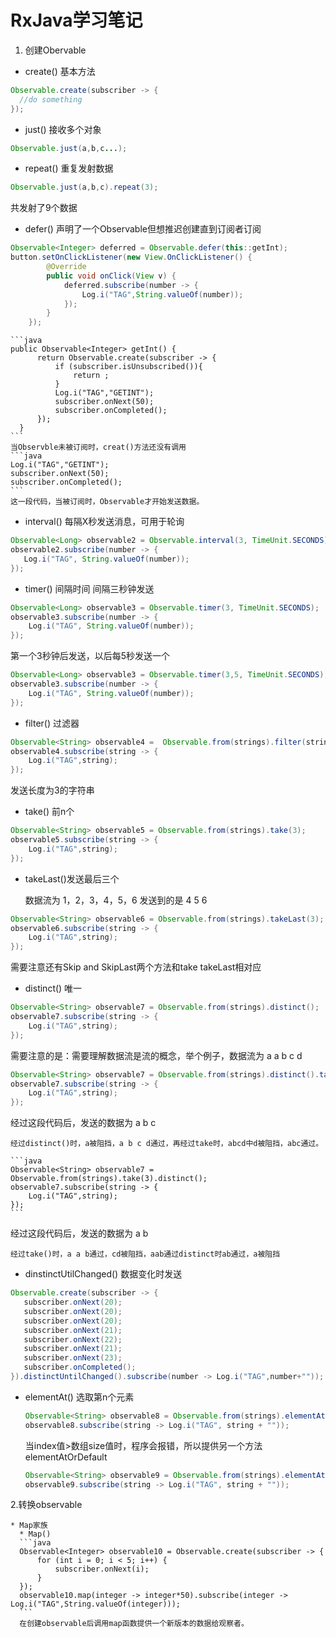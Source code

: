 # RxJava学习笔记

1. 创建Obervable
  * create() 基本方法
  ```java
  Observable.create(subscriber -> {
    //do something
  });
  ```

  * just() 接收多个对象
  ```java
  Observable.just(a,b,c...);
  ```

  * repeat() 重复发射数据
  ```java
  Observable.just(a,b,c).repeat(3);
  ```
  共发射了9个数据

  * defer() 声明了一个Observable但想推迟创建直到订阅者订阅
  ```java
  Observable<Integer> deferred = Observable.defer(this::getInt);
  button.setOnClickListener(new View.OnClickListener() {
          @Override
          public void onClick(View v) {
              deferred.subscribe(number -> {
                  Log.i("TAG",String.valueOf(number));
              });
          }
      });
  ```

    ```java
    public Observable<Integer> getInt() {
          return Observable.create(subscriber -> {
              if (subscriber.isUnsubscribed()){
                  return ;
              }
              Log.i("TAG","GETINT");
              subscriber.onNext(50);
              subscriber.onCompleted();
          });
      }
    ```
    当Observble未被订阅时，creat()方法还没有调用
    ```java
    Log.i("TAG","GETINT");
    subscriber.onNext(50);
    subscriber.onCompleted();
    ```
    这一段代码，当被订阅时，Observable才开始发送数据。

  * interval() 每隔X秒发送消息，可用于轮询
  ```java
  Observable<Long> observable2 = Observable.interval(3, TimeUnit.SECONDS);
  observable2.subscribe(number -> {
     Log.i("TAG", String.valueOf(number));
  });
  ```

  * timer() 间隔时间
  间隔三秒钟发送
  ```java
  Observable<Long> observable3 = Observable.timer(3, TimeUnit.SECONDS);
  observable3.subscribe(number -> {
      Log.i("TAG", String.valueOf(number));
  });
  ```
  第一个3秒钟后发送，以后每5秒发送一个
  ```java
  Observable<Long> observable3 = Observable.timer(3,5, TimeUnit.SECONDS);
  observable3.subscribe(number -> {
      Log.i("TAG", String.valueOf(number));
  });
```
  * filter() 过滤器
  ```java
  Observable<String> observable4 =  Observable.from(strings).filter(string -> string.length()==3);
  observable4.subscribe(string -> {
      Log.i("TAG",string);
  });
  ```
  发送长度为3的字符串
  * take() 前n个
  ```java
  Observable<String> observable5 = Observable.from(strings).take(3);
  observable5.subscribe(string -> {
      Log.i("TAG",string);
  });
  ```

  * takeLast()发送最后三个

    数据流为 1，2，3，4，5，6
    发送到的是 4 5 6
  ```java
  Observable<String> observable6 = Observable.from(strings).takeLast(3);
  observable6.subscribe(string -> {
      Log.i("TAG",string);
  });
  ```
  需要注意还有Skip and SkipLast两个方法和take takeLast相对应

  * distinct() 唯一
  ```java
  Observable<String> observable7 = Observable.from(strings).distinct();
  observable7.subscribe(string -> {
      Log.i("TAG",string);
  });
  ```
  需要注意的是：需要理解数据流是流的概念，举个例子，数据流为 a a b c d
  ```java
  Observable<String> observable7 = Observable.from(strings).distinct().take(3);
  observable7.subscribe(string -> {
      Log.i("TAG",string);
  });
  ```
  经过这段代码后，发送的数据为 a b c

    经过distinct()时，a被阻挡，a b c d通过，再经过take时，abcd中d被阻挡，abc通过。

    ```java
    Observable<String> observable7 = Observable.from(strings).take(3).distinct();
    observable7.subscribe(string -> {
        Log.i("TAG",string);
    });
    ```
  经过这段代码后，发送的数据为 a b

    经过take()时，a a b通过，cd被阻挡，aab通过distinct时ab通过，a被阻挡

  * dinstinctUtilChanged() 数据变化时发送
  ```java
  Observable.create(subscriber -> {
     subscriber.onNext(20);
     subscriber.onNext(20);
     subscriber.onNext(20);
     subscriber.onNext(21);
     subscriber.onNext(22);
     subscriber.onNext(21);
     subscriber.onNext(23);
     subscriber.onCompleted();
 }).distinctUntilChanged().subscribe(number -> Log.i("TAG",number+""));
  ```

  * elementAt() 选取第n个元素
    ```java
    Observable<String> observable8 = Observable.from(strings).elementAt(2);
    observable8.subscribe(string -> Log.i("TAG", string + ""));
    ```
    当index值>数组size值时，程序会报错，所以提供另一个方法  elementAtOrDefault
    ```java
    Observable<String> observable9 = Observable.from(strings).elementAtOrDefault(100,"test");
    observable9.subscribe(string -> Log.i("TAG", string + ""));
    ```

  2.转换observable

    * Map家族
      * Map()
      ```java
      Observable<Integer> observable10 = Observable.create(subscriber -> {
          for (int i = 0; i < 5; i++) {
              subscriber.onNext(i);
          }
      });
      observable10.map(integer -> integer*50).subscribe(integer -> Log.i("TAG",String.valueOf(integer)));
      ```
      在创建observable后调用map函数提供一个新版本的数据给观察者。
